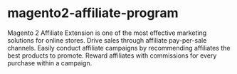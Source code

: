 # magento2-affiliate-program
Magento 2 Affiliate Extension is one of the most effective marketing solutions for online stores. Drive sales through affiliate pay-per-sale channels. Easily conduct affiliate campaigns by recommending affiliates the best products to promote. Reward affiliates with commissions for every purchase within a campaign.
